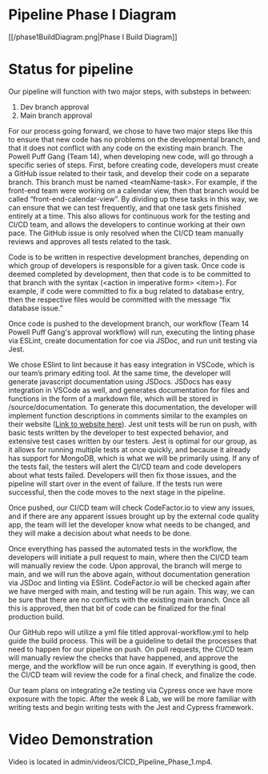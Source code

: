 # Pipeline Phase I Diagram
[[/phase1BuildDiagram.png|Phase I Build Diagram]]

# Status for pipeline
Our pipeline will function with two major steps, with substeps in between:
 1. Dev branch approval
 2. Main branch approval

For our process going forward, we chose to have two major steps like this to ensure that new code has no problems on the developmental branch, and that it does not conflict with any code on the existing main branch. The Powell Puff Gang (Team 14), when developing new code, will go through a specific series of steps. First, before creating code, developers must create a GitHub issue related to their task, and develop their code on a separate branch. This branch must be named \<teamName-task\>. For example, if the front-end team were working on a calendar view, then that branch would be called “front-end-calendar-view”. By dividing up these tasks in this way, we can ensure that we can test frequently, and that one task gets finished entirely at a time. This also allows for continuous work for the testing and CI/CD team, and allows the developers to continue working at their own pace. The GitHub issue is only resolved when the CI/CD team manually reviews and approves all tests related to the task.

Code is to be written in respective development branches, depending on which group of developers is responsible for a given task. Once code is deemed completed by development, then that code is to be committed to that branch with the syntax (\<action in imperative form\> \<item\>). For example, if code were committed to fix a bug related to database entry, then the respective files would be committed with the message “fix database issue.”

Once code is pushed to the development branch, our workflow (Team 14 Powell Puff Gang's approval workflow) will run, executing the linting phase via ESLint, create documentation for coe via JSDoc, and run unit testing via Jest.

We chose ESlint to lint because it has easy integration in VSCode, which is our team’s primary editing tool. At the same time, the developer will generate javascript documentation using JSDocs. JSDocs has easy integration in VSCode as well, and generates documentation for files and functions in the form of a markdown file, which will be stored in /source/documentation. To generate this documentation, the developer will implement function descriptions in comments similar to the examples on their website ([Link to website here](https://jsdoc.app/about-getting-started.html)). Jest unit tests will be run on push, with basic tests written by the developer to test expected behavior, and extensive test cases written by our testers. Jest is optimal for our group, as it allows for running multiple tests at once quickly, and because it already has support for MongoDB, which is what we will be primarily using. If any of the tests fail, the testers will alert the CI/CD team and code developers about what tests failed. Developers will then fix those issues, and the pipeline will start over in the event of failure. If the tests run were successful, then the code moves to the next stage in the pipeline.

Once pushed, our CI/CD team will check CodeFactor.io to view any issues, and if there are any apparent issues brought up by the external code quality app, the team will let the developer know what needs to be changed, and they will make a decision about what needs to be done. 

Once everything has passed the automated tests in the workflow, the developers will initiate a pull request to main, where then the CI/CD team will manually review the code. Upon approval, the branch will merge to main, and we will run the above again, without documentation generation via JSDoc and linting via ESlint. CodeFactor.io will be checked again after we have merged with main, and testing will be run again. This way, we can be sure that there are no conflicts with the existing main branch. Once all this is approved, then that bit of code can be finalized for the final production build.

Our GitHub repo will utilize a yml file titled approval-workflow.yml to help guide the build process. This will be a guideline to detail the processes that need to happen for our pipeline on push. On pull requests, the CI/CD team will manually review the checks that have happened, and approve the merge, and the workflow will be run once again. If everything is good, then the CI/CD team will review the code for a final check, and finalize the code.

Our team plans on integrating e2e testing via Cypress once we have more exposure with the topic. After the week 8 Lab, we will be more familiar with writing tests and begin writing tests with the Jest and Cypress framework.


# Video Demonstration
Video is located in admin/videos/CICD_Pipeline_Phase_1.mp4. 